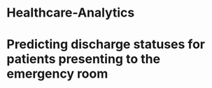 # Healthcare-Analytics
# Predicting discharge statuses for patients presenting to the emergency room
